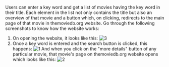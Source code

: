 Users can enter a key word and get a list of movies having the key word in their title. Each element in the list not only contains the title but also an overview of that movie and a  button which, on clicking, redirects to the main page of that movie in themoviedb.org website. 
Go through the following screenshots to know how the website works:
1. On opening the website, it looks like this:
![3](https://user-images.githubusercontent.com/64684790/104130498-1ad0f100-5397-11eb-924c-d0fc4586caf8.png)
2. Once a key word is entered and the search button is clicked, this happens:
![1](https://user-images.githubusercontent.com/64684790/104130457-d180a180-5396-11eb-9ea0-907faeb5a903.png)
And when you click on the "more details" button of any particular movie, that movie's page on themoviedb.org website opens which looks like this:
![2](https://user-images.githubusercontent.com/64684790/104130524-35a36580-5397-11eb-8834-b5d849873a69.png)



